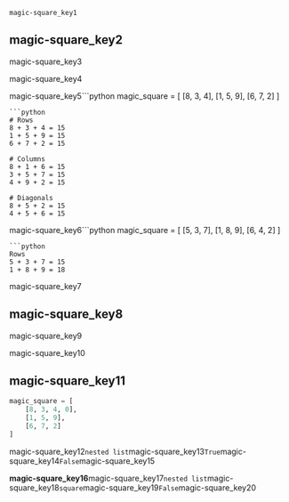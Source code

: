 ```ngMeta
magic-square_key1
```
## magic-square_key2
magic-square_key3

magic-square_key4

magic-square_key5```python
magic_square = [
    [8, 3, 4],
    [1, 5, 9],
    [6, 7, 2]
]
```
```python
# Rows
8 + 3 + 4 = 15
1 + 5 + 9 = 15
6 + 7 + 2 = 15

# Columns
8 + 1 + 6 = 15
3 + 5 + 7 = 15
4 + 9 + 2 = 15

# Diagonals
8 + 5 + 2 = 15
4 + 5 + 6 = 15
```
magic-square_key6```python
magic_square = [
    [5, 3, 7],
    [1, 8, 9],
    [6, 4, 2]
]
```
```python
Rows
5 + 3 + 7 = 15
1 + 8 + 9 = 18
```
magic-square_key7

## magic-square_key8
magic-square_key9

magic-square_key10

## magic-square_key11
```python
magic_square = [
    [8, 3, 4, 0],
    [1, 5, 9],
    [6, 7, 2]
]
```
magic-square_key12`nested list`magic-square_key13`True`magic-square_key14`False`magic-square_key15

**magic-square_key16**magic-square_key17`nested list`magic-square_key18`square`magic-square_key19`False`magic-square_key20

